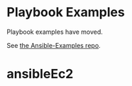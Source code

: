 Playbook Examples
=================

Playbook examples have moved.

See [the Ansible-Examples repo](https://github.com/ansible/ansible-examples).

# ansibleEc2
